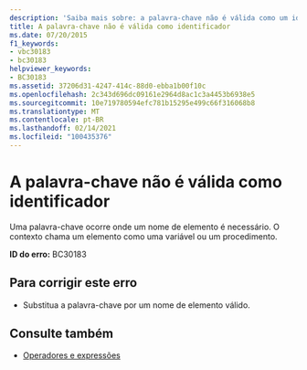 ```yaml
---
description: 'Saiba mais sobre: a palavra-chave não é válida como um identificador'
title: A palavra-chave não é válida como identificador
ms.date: 07/20/2015
f1_keywords:
- vbc30183
- bc30183
helpviewer_keywords:
- BC30183
ms.assetid: 37206d31-4247-414c-88d0-ebba1b00f10c
ms.openlocfilehash: 2c343d696dc09161e2964d8ac1c3a4453b6938e5
ms.sourcegitcommit: 10e719780594efc781b15295e499c66f316068b8
ms.translationtype: MT
ms.contentlocale: pt-BR
ms.lasthandoff: 02/14/2021
ms.locfileid: "100435376"
---
```

# <a name="keyword-is-not-valid-as-an-identifier"></a>A palavra-chave não é válida como identificador

Uma palavra-chave ocorre onde um nome de elemento é necessário. O contexto chama um elemento como uma variável ou um procedimento.  
  
 **ID do erro:** BC30183  
  
## <a name="to-correct-this-error"></a>Para corrigir este erro  
  
- Substitua a palavra-chave por um nome de elemento válido.  
  
## <a name="see-also"></a>Consulte também

- [Operadores e expressões](../programming-guide/language-features/operators-and-expressions/index.md)
